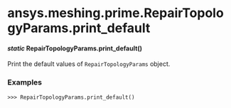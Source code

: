 <a id="ansys-meshing-prime-repairtopologyparams-print-default"></a>

# ansys.meshing.prime.RepairTopologyParams.print_default

<a id="ansys.meshing.prime.RepairTopologyParams.print_default"></a>

#### *static* RepairTopologyParams.print_default()

Print the default values of `RepairTopologyParams` object.

### Examples

```pycon
>>> RepairTopologyParams.print_default()
```

<!-- !! processed by numpydoc !! -->
